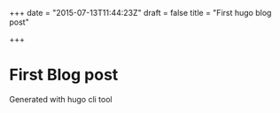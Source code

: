 +++
date = "2015-07-13T11:44:23Z"
draft = false
title = "First hugo blog post"

+++

# First Blog post

Generated with hugo cli tool